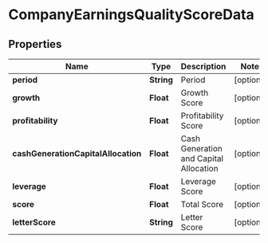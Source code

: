 

# CompanyEarningsQualityScoreData


## Properties

| Name | Type | Description | Notes |
|------------ | ------------- | ------------- | -------------|
|**period** | **String** | Period |  [optional] |
|**growth** | **Float** | Growth Score |  [optional] |
|**profitability** | **Float** | Profitability Score |  [optional] |
|**cashGenerationCapitalAllocation** | **Float** | Cash Generation and Capital Allocation |  [optional] |
|**leverage** | **Float** | Leverage Score |  [optional] |
|**score** | **Float** | Total Score |  [optional] |
|**letterScore** | **String** | Letter Score |  [optional] |




